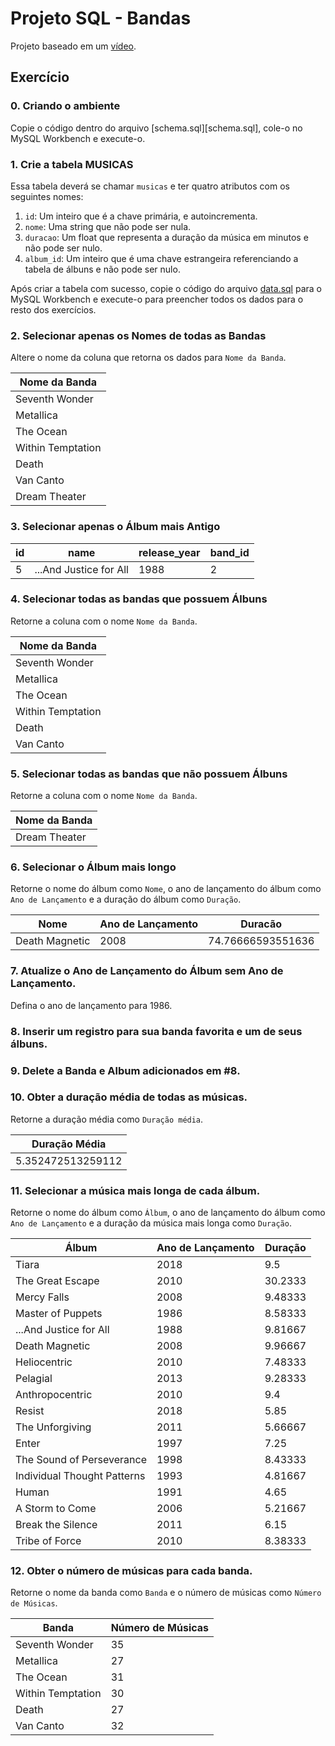 # Projeto SQL - Bandas
Projeto baseado em um [vídeo](https://youtu.be/30W5wjgJR08).

## Exercício
### 0. Criando o ambiente

Copie o código dentro do arquivo [schema.sql][schema.sql], cole-o no MySQL Workbench e execute-o.

### 1. Crie a tabela MUSICAS

Essa tabela deverá se chamar `musicas` e ter quatro atributos com os seguintes nomes:
1. `id`: Um inteiro que é a chave primária, e autoincrementa.
2. `nome`: Uma string que não pode ser nula.
3. `duracao`: Um float que representa a duração da música em minutos e não pode ser nulo.
4. `album_id`: Um inteiro que é uma chave estrangeira referenciando a tabela de álbuns e não pode ser nulo.

Após criar a tabela com sucesso, copie o código do arquivo [data.sql](data.sql) para o MySQL Workbench e execute-o para preencher todos os dados para o resto dos exercícios.

### 2. Selecionar apenas os Nomes de todas as Bandas

Altere o nome da coluna que retorna os dados para `Nome da Banda`.

|   Nome da Banda   | 
|-------------------| 
| Seventh Wonder    | 
| Metallica         | 
| The Ocean         | 
| Within Temptation | 
| Death             | 
| Van Canto         | 
| Dream Theater     | 

### 3. Selecionar apenas o Álbum mais Antigo

| id | name                   | release_year | band_id | 
|----|------------------------|--------------|---------| 
| 5  | ...And Justice for All | 1988         | 2       | 

### 4. Selecionar todas as bandas que possuem Álbuns

Retorne a coluna com o nome `Nome da Banda`.

|   Nome da Banda   | 
|-------------------| 
| Seventh Wonder    | 
| Metallica         | 
| The Ocean         | 
| Within Temptation | 
| Death             | 
| Van Canto         | 

### 5. Selecionar todas as bandas que não possuem Álbuns

Retorne a coluna com o nome `Nome da Banda`.

| Nome da Banda |  
|---------------| 
| Dream Theater | 

### 6. Selecionar o Álbum mais longo

Retorne o nome do álbum como `Nome`, o ano de lançamento do álbum como `Ano de Lançamento` e a duração do álbum como `Duração`.

| Nome           | Ano de Lançamento | Duracão           | 
|----------------|-------------------|-------------------| 
| Death Magnetic | 2008              | 74.76666593551636 | 

### 7. Atualize o Ano de Lançamento do Álbum sem Ano de Lançamento.

Defina o ano de lançamento para 1986.

### 8. Inserir um registro para sua banda favorita e um de seus álbuns.

### 9. Delete a Banda e Album adicionados em #8.

### 10. Obter a duração média de todas as músicas.

Retorne a duração média como `Duração média`.

| Duração Média         | 
|-----------------------| 
| 5.352472513259112     | 


### 11. Selecionar a música mais longa de cada álbum.

Retorne o nome do álbum como `Álbum`, o ano de lançamento do álbum como `Ano de Lançamento` e a duração da música mais longa como `Duração`.

| Álbum                       | Ano de Lançamento | Duração  | 
|-----------------------------|-------------------|----------| 
| Tiara                       | 2018              | 9.5      | 
| The Great Escape            | 2010              | 30.2333  | 
| Mercy Falls                 | 2008              | 9.48333  | 
| Master of Puppets           | 1986              | 8.58333  | 
| ...And Justice for All      | 1988              | 9.81667  | 
| Death Magnetic              | 2008              | 9.96667  | 
| Heliocentric                | 2010              | 7.48333  | 
| Pelagial                    | 2013              | 9.28333  | 
| Anthropocentric             | 2010              | 9.4      | 
| Resist                      | 2018              | 5.85     | 
| The Unforgiving             | 2011              | 5.66667  | 
| Enter                       | 1997              | 7.25     | 
| The Sound of Perseverance   | 1998              | 8.43333  | 
| Individual Thought Patterns | 1993              | 4.81667  | 
| Human                       | 1991              | 4.65     | 
| A Storm to Come             | 2006              | 5.21667  | 
| Break the Silence           | 2011              | 6.15     | 
| Tribe of Force              | 2010              | 8.38333  | 

### 12. Obter o número de músicas para cada banda.

Retorne o nome da banda como `Banda` e o número de músicas como `Número de Músicas`.

| Banda             | Número de Músicas | 
|-------------------|-------------------| 
| Seventh Wonder    | 35                | 
| Metallica         | 27                | 
| The Ocean         | 31                | 
| Within Temptation | 30                | 
| Death             | 27                | 
| Van Canto         | 32                | 
